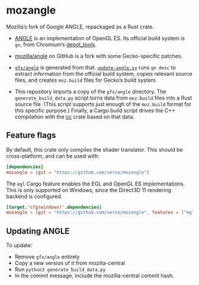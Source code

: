 mozangle
========

Mozilla’s fork of Google ANGLE, repackaged as a Rust crate.

* [ANGLE] is an implementation of OpenGL ES.
  Its official build system is `gn`, from Chromium’s [depot_tools].

* [mozilla/angle] on GitHub is a fork with some Gecko-specific patches.

* [`gfx/angle`] is generated from that.
  [`update-angle.py`] runs `gn desc` to extract information from the official build system,
  copies relevant source files,
  and creates `moz.build` files for Gecko’s build system.

* This repository imports a copy of the `gfx/angle` directory.
  The `generate_build_data.py` script turns data from `moz.build` files into a Rust source file.
  (This script supports just enough of the `moz.build` format for this specific purpose.)
  Finally, a Cargo build script drives the C++ compilation with the [cc] crate based on that data.

[ANGLE]: https://chromium.googlesource.com/angle/angle
[depot_tools]: https://commondatastorage.googleapis.com/chrome-infra-docs/flat/depot_tools/docs/html/depot_tools_tutorial.html
[mozilla/angle]: https://github.com/mozilla/angle/
[`gfx/angle`]: https://hg.mozilla.org/mozilla-central/file/tip/gfx/angle
[`update-angle.py`]: https://hg.mozilla.org/mozilla-central/file/tip/gfx/angle/update-angle.py
[cc]: https://crates.io/crates/cc


Feature flags
-------------

By default, this crate only compiles the shader translator.
This should be cross-platform, and can be used with:

```toml
[dependencies]
mozangle = {git = "https://github.com/servo/mozangle"}
```

The `egl` Cargo feature enables the EGL and OpenGL ES implementations.
This is only supported on Windows, since the Direct3D 11 rendering backend is configured.

```toml
[target.'cfg(windows)'.dependencies]
mozangle = {git = "https://github.com/servo/mozangle", features = ["egl"]}
```


Updating ANGLE
--------------

To update:

* Remove `gfx/angle` entirely
* Copy a new version of it from mozilla-central
* Run `python3 generate_build_data.py`
* In the commit message, include the mozilla-central commit hash.
